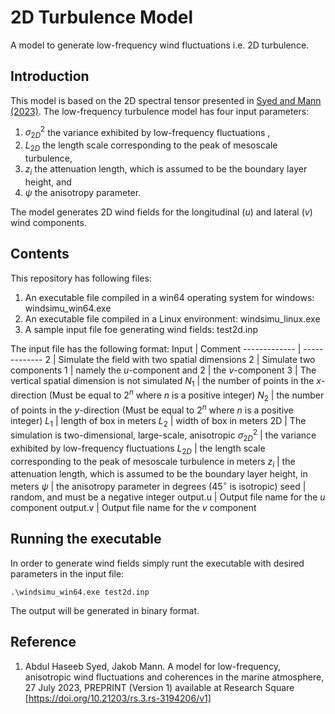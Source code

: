 # 2D Turbulence Model
A model to generate low-frequency wind fluctuations i.e. 2D turbulence. 

## Introduction
This model is based on the 2D spectral tensor presented in [Syed and Mann (2023)](https://doi.org/10.21203/rs.3.rs-3194206/v1 "Syed and Mann (2023)").  The low-frequency turbulence model has four input parameters:

1. $\sigma^2_{2D}$ the variance exhibited by low-frequency fluctuations ,
2. $L_{2D}$ the length scale corresponding to the peak of mesoscale turbulence,
3. $z_i$ the attenuation length, which is assumed to be the boundary layer height, and
4. $\psi$ the anisotropy parameter.

The model generates 2D wind fields for the longitudinal ($u$) and lateral ($v$) wind components. 

## Contents
This repository has following files:
1. An executable file compiled in a win64 operating system for windows: windsimu_win64.exe
2. An executable file compiled in a Linux environment: windsimu_linux.exe
3. A sample input file foe generating wind fields: test2d.inp

The input file has the following format:
Input  | Comment
------------- | -------------
2  | Simulate the field with two spatial dimensions
2 | Simulate two components
1 | namely the $u$-component and
2 | the $v$-component
3 | The vertical spatial dimension is not simulated
$N_1$ | the number of points in the $x$-direction (Must be equal to $2^n$ where $n$ is a positive integer)
$N_2$ | the number of points in the $y$-direction (Must be equal to $2^n$ where $n$ is a positive integer)
$L_1$ | length of box in meters
$L_2$ | width of box in meters
2D | The simulation is two-dimensional, large-scale, anisotropic
$\sigma^2_{2D}$ | the variance exhibited by low-frequency fluctuations
$L_{2D}$ | the length scale corresponding to the peak of mesoscale turbulence in meters
$z_i$ | the attenuation length, which is assumed to be the boundary layer height, in meters
$\psi$ | the anisotropy parameter in degrees ($45^\circ$ is isotropic)
seed | random, and must be a negative integer
output.u | Output file name for the $u$ component
output.v | Output file name for the $v$ component

## Running the executable
In order to generate wind fields simply runt the executable with desired parameters in the input file:

`.\windsimu_win64.exe test2d.inp`

The output will be generated in binary format. 

## Reference
1. Abdul Haseeb Syed, Jakob Mann. A model for low-frequency, anisotropic wind fluctuations and coherences in the marine atmosphere, 27 July 2023, PREPRINT (Version 1) available at Research Square [https://doi.org/10.21203/rs.3.rs-3194206/v1]
